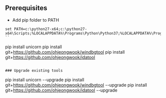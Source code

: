 ## Prerequisites

* Add pip folder to PATH

```
set PATH=c:\python27-x64;c:\python27-x64\Scripts;%LOCALAPPDATA%\Programs\Python\Python37;%LOCALAPPDATA%\Programs\Python\Python37\Scripts;%PATH%
``

```
pip install unicorn
pip install git+https://github.com/ohjeongwook/windbgtool
pip install git+https://github.com/ohjeongwook/idatool
```

### Upgrade existing tools

```
pip install unicorn --upgrade
pip install git+https://github.com/ohjeongwook/windbgtool --upgrade
pip install git+https://github.com/ohjeongwook/idatool --upgrade
```
